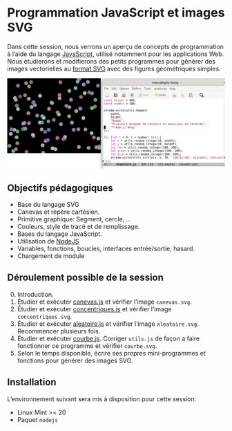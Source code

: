 # Programmation JavaScript et images SVG

Dans cette session, nous verrons un aperçu de concepts de programmation à l’aide du langage [JavaScript](https://fr.wikipedia.org/wiki/JavaScript), utilisé notamment pour les applications Web. Nous étudierons et modifierons des petits programmes pour générer des images vectorielles au [format SVG](https://fr.wikipedia.org/wiki/Scalable_Vector_Graphics) avec des figures géométriques simples.

![Capture d’écran](https://raw.githubusercontent.com/AECS-17/AECS-informatique/master/javascript-svg/capture.png)

## Objectifs pédagogiques

* Base du langage SVG
* Canevas et repère cartésien.
* Primitive graphique: Segment, cercle, ...
* Couleurs, style de tracé et de remplissage.
* Bases du langage JavaScript.
* Utilisation de [NodeJS](https://nodejs.org/en/)
* Variables, fonctions, boucles, interfaces entrée/sortie, hasard.
* Chargement de module

## Déroulement possible de la session

0. Introduction.
1. Étudier et exécuter [canevas.js](https://github.com/AECS-17/AECS-informatique/blob/master/javascript-svg/canevas.js) et vérifier l’image `canevas.svg`.
2. Étudier et exécuter [concentriques.js](https://github.com/AECS-17/AECS-informatique/blob/master/javascript-svg/concentriques.js) et vérifier l’image `concentriques.svg`.
3. Étudier et exécuter [aleatoire.js](https://github.com/AECS-17/AECS-informatique/blob/master/javascript-svg/aleatoire.js) et vérifier l’image `aleatoire.svg`. Recommencer plusieurs fois.
4. Étudier et exécuter [courbe.js](https://github.com/AECS-17/AECS-informatique/blob/master/javascript-svg/courbe.js). Corriger `utils.js` de façon a faire fonctionner ce programme et vérifier `courbe.svg`.
5. Selon le temps disponible, écrire ses propres mini-programmes et fonctions
   pour générer des images SVG.

## Installation

L’environnement suivant sera mis à disposition pour cette session:

* Linux Mint >= 20
* Paquet `nodejs`
